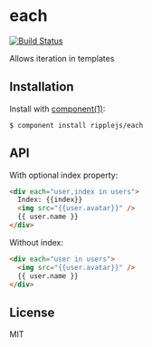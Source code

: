 
# each

[![Build Status](https://travis-ci.org/ripplejs/each.png?branch=master)](https://travis-ci.org/ripplejs/each)

  Allows iteration in templates

## Installation

  Install with [component(1)](http://component.io):

    $ component install ripplejs/each

## API

With optional index property:

```html
<div each="user,index in users">
  Index: {{index}}
  <img src="{{user.avatar}}" />
  {{ user.name }}
</div>
```

Without index:

```html
<div each="user in users">
  <img src="{{user.avatar}}" />
  {{ user.name }}
</div>
```

## License

  MIT
